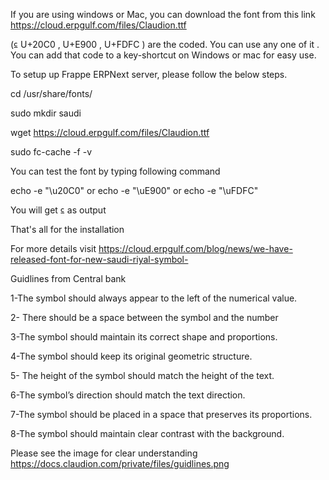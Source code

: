 If you are using windows or Mac, you can download the font from this link https://cloud.erpgulf.com/files/Claudion.ttf

(⃀ U+20C0 , U+E900  , U+FDFC ) are the coded. You can use any one of it .  You can add that code to a key-shortcut on Windows or mac for easy use. 


To setup up Frappe ERPNext server, please follow the below steps.


cd /usr/share/fonts/

sudo mkdir saudi

wget https://cloud.erpgulf.com/files/Claudion.ttf

sudo fc-cache -f -v


You can test the font by typing following command

echo -e "\u20C0"
or
echo -e "\uE900"
or
echo -e "\uFDFC"

You will get ⃀ as output


That's all for the installation

For more details visit  https://cloud.erpgulf.com/blog/news/we-have-released-font-for-new-saudi-riyal-symbol-



Guidlines from Central bank


1-The symbol should always appear to the left of the numerical value.

2- There should be a space between the symbol and the number

3-The symbol should maintain its correct shape and proportions.

4-The symbol should keep its original geometric structure.

5- The height of the symbol should match the height of the text.

6-The symbol’s direction should match the text direction.

7-The symbol should be placed in a space that preserves its proportions.

8-The symbol should maintain clear contrast with the background.

Please see the image for clear understanding https://docs.claudion.com/private/files/guidlines.png 
